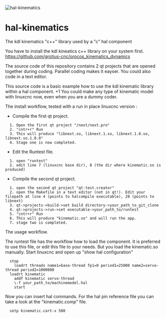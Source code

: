 ![hal-kinematics](https://user-images.githubusercontent.com/44880102/123472425-29b60380-d5c5-11eb-8f47-a5ad096fb775.jpg)

# hal-kinematics
The kdl kinematics "c++" library used by a "c" hal component

You have to install the kdl kineatics c++ library on your system first.
https://github.com/grotius-cnc/orocos_kinematics_dynamics

The source code of this repository contains 2 qt projects that are opened together during coding. 
Parallel coding makes it eayser. You could also code in a text editor.

This source code is a basic example how to use the kdl kinematic library within a hal component.
+1 You could make any type of kinematic model with linuxcnc now, even when you are a dummy coder.


The install workflow, tested with a run in place linuxcnc version :

- Compile the first qt project. 
```
  1. Open the first qt project "/next/next.pro"    
  2. "cntr+r" Run
  3. This will produce "libnext.so, libnext.1.so, libnext.1.0.so, libnext.so.1.0.0" 
  4. Stage one is now completed.
```

- Edit the Runtest file.
```
  1. open "runtest"
  2. edit line 7 (linuxcnc base dir), 8 (the dir where kinematic.so is produced)
```

- Compile the second qt project.
```
  1. open the second qt project "qt-test.creator"
  2. open the Makefile in a text editor (not in qt!). Edit your filepath at line 4 (points to halcompile executable), 28 (points to libnext)
  3. qt->projects->build->set build directory->your_path_to_git_clone
  4. qt->projects->run->set executable->your_path_to/runtest
  5. "cntr+r" Run
  6. This will produce "kinematic.so" and will run the app.
  7. stage two is completed.
```

The usage workflow.

The runtest file has the workflow how to load the component.
It is preferred to use this file, or edit this file to your needs.
But you load the kinematic.so manually. Start linuxcnc and open up "show hal configuration"

```
  stop
	loadrt threads name1=base-thread fp1=0 period1=25000 name2=servo-thread period2=1000000
  loadrt kinematic
 	addf kinematic servo-thread
 	\-f your_path_to/machinemodel.hal
 	start
```

Now you can insert hal commands. For the hal pin reference file you can take a look at the "kinematic.comp" file.
```
  setp kinematic.cart-x 500
```
















